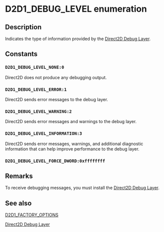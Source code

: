 # D2D1_DEBUG_LEVEL enumeration

## Description

Indicates the type of information provided by the [Direct2D Debug Layer](https://learn.microsoft.com/windows/win32/Direct2D/direct2ddebuglayer-overview).

## Constants

### `D2D1_DEBUG_LEVEL_NONE:0`

Direct2D does not produce any debugging output.

### `D2D1_DEBUG_LEVEL_ERROR:1`

Direct2D sends error messages to the debug layer.

### `D2D1_DEBUG_LEVEL_WARNING:2`

Direct2D sends error messages and warnings to the debug layer.

### `D2D1_DEBUG_LEVEL_INFORMATION:3`

Direct2D sends error messages, warnings, and additional diagnostic information that can help improve performance to the debug layer.

### `D2D1_DEBUG_LEVEL_FORCE_DWORD:0xffffffff`

## Remarks

To receive debugging messages, you must install the [Direct2D Debug Layer](https://learn.microsoft.com/windows/win32/Direct2D/direct2ddebuglayer-overview).

## See also

[D2D1_FACTORY_OPTIONS](https://learn.microsoft.com/windows/win32/api/d2d1/ns-d2d1-d2d1_factory_options)

[Direct2D Debug Layer](https://learn.microsoft.com/windows/win32/Direct2D/direct2ddebuglayer-overview)
